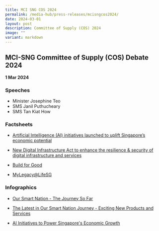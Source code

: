 ```yaml
---
title: MCI SNG COS 2024
permalink: /media-hub/press-releases/mcisngcos2024/
date: 2024-03-01
layout: post
description: Committee of Supply (COS) 2024
image: ""
variant: markdown
---
```

## MCI-SNG Committee of Supply (COS) Debate 2024

**1 Mar 2024**

### Speeches

* Minister Josephine Teo
* SMS Janil Puthucheary
* SMS Tan Kiat How 

### Factsheets

* [Artificial Intelligence (AI) initiatives launched to uplift Singapore’s economic potential](/media-hub/press-releases/20240301a)

* [New Digital Infrastructure Act to enhance the resilience & security of digital infrastructure and services](/media-hub/press-releases/20240301b)

* [Build for Good](/media-hub/press-releases/20240301c)

* [MyLegacy@LifeSG](/media-hub/press-releases/20240301d)  


### Infographics

* [Our Smart Nation - The Journey So Far](/files/press-releases/2024/Our_Smart_Nation_Journey___The_Story_So_Far.pdf)

* [The Latest in Our Smart Nation Journey - Exciting New Products and Services](/files/press-releases/2024/The_Latest_in_Our_Smart_Nation_Journey___Exciting_New_Products_and_Services.pdf) 

* [AI Initiatives to Power Singapore's Economic Growth](/files/press-releases/2024/AI_initiatives_to_power_Singapore_s_economic_growth_.pdf)

